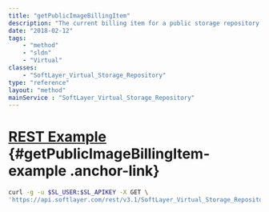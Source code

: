 ```yaml
---
title: "getPublicImageBillingItem"
description: "The current billing item for a public storage repository."
date: "2018-02-12"
tags:
    - "method"
    - "sldn"
    - "Virtual"
classes:
    - "SoftLayer_Virtual_Storage_Repository"
type: "reference"
layout: "method"
mainService : "SoftLayer_Virtual_Storage_Repository"
---
```


# [REST Example](#getPublicImageBillingItem-example) <a href="/article/rest/"><i class="fas fa-question"></i></a> {#getPublicImageBillingItem-example .anchor-link} 
```bash
curl -g -u $SL_USER:$SL_APIKEY -X GET \
'https://api.softlayer.com/rest/v3.1/SoftLayer_Virtual_Storage_Repository/{SoftLayer_Virtual_Storage_RepositoryID}/getPublicImageBillingItem'
```
